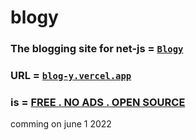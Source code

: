 # blogy

### The blogging site for net-js = [**`Blogy`**](https://blog-y.vercel.app/)  
### URL = [**`blog-y.vercel.app`**](https://blogy-j.vercel.app/)
### is = [**FREE . NO ADS . OPEN SOURCE**](https://blog-y.vercel.app)   
comming on june 1 2022